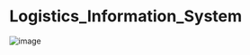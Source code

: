 # Logistics_Information_System
![image](https://github.com/EvtoButcher/Logistics_Information_System/assets/52111046/cb719b98-729c-443b-a5b1-3c5c131c8748)


